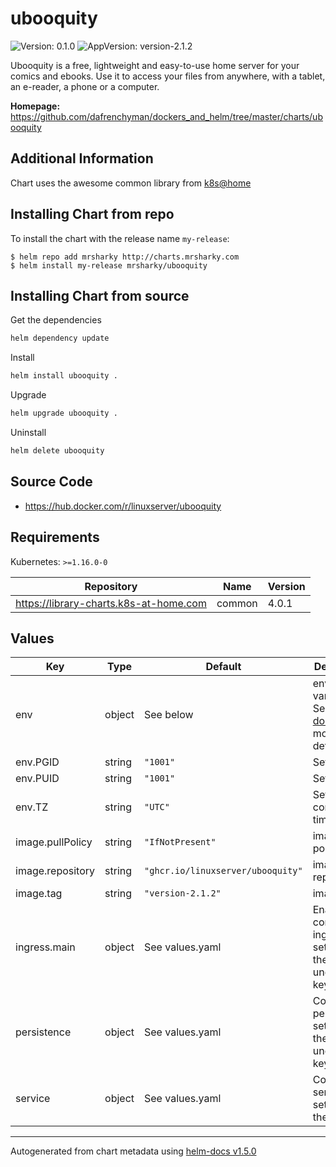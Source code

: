 # ubooquity

![Version: 0.1.0](https://img.shields.io/badge/Version-0.1.0-informational?style=flat-square) ![AppVersion: version-2.1.2](https://img.shields.io/badge/AppVersion-version--2.1.2-informational?style=flat-square)

Ubooquity is a free, lightweight and easy-to-use home server for your comics and ebooks. Use it to access your files from anywhere, with a tablet, an e-reader, a phone or a computer.

**Homepage:** <https://github.com/dafrenchyman/dockers_and_helm/tree/master/charts/ubooquity>

## Additional Information

Chart uses the awesome common library from [k8s@home](https://github.com/k8s-at-home)

## Installing Chart from repo

To install the chart with the release name `my-release`:

```console
$ helm repo add mrsharky http://charts.mrsharky.com
$ helm install my-release mrsharky/ubooquity
```

## Installing Chart from source

Get the dependencies

```bash
helm dependency update
```

Install

```bash
helm install ubooquity .
```

Upgrade

```bash
helm upgrade ubooquity .
```

Uninstall

```bash
helm delete ubooquity
```

## Source Code

* <https://hub.docker.com/r/linuxserver/ubooquity>

## Requirements

Kubernetes: `>=1.16.0-0`

| Repository | Name | Version |
|------------|------|---------|
| https://library-charts.k8s-at-home.com | common | 4.0.1 |

## Values

| Key | Type | Default | Description |
|-----|------|---------|-------------|
| env | object | See below | environment variables. See [image docs](https://docs.linuxserver.io/images/docker-ubooquity#environment-variables-e) for more details. |
| env.PGID | string | `"1001"` | Set GroupID |
| env.PUID | string | `"1001"` | Set UserID |
| env.TZ | string | `"UTC"` | Set the container timezone |
| image.pullPolicy | string | `"IfNotPresent"` | image pull policy |
| image.repository | string | `"ghcr.io/linuxserver/ubooquity"` | image repository |
| image.tag | string | `"version-2.1.2"` | image tag |
| ingress.main | object | See values.yaml | Enable and configure ingress settings for the chart under this key. |
| persistence | object | See values.yaml | Configure persistence settings for the chart under this key. |
| service | object | See values.yaml | Configures service settings for the chart. |

----------------------------------------------
Autogenerated from chart metadata using [helm-docs v1.5.0](https://github.com/norwoodj/helm-docs/releases/v1.5.0)
